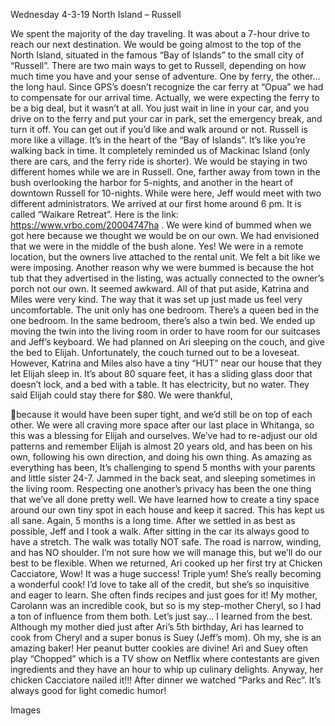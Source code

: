 Wednesday 4-3-19
North Island – Russell

We spent the majority of the day traveling. It was about a 7-hour drive to reach our
next destination. We would be going almost to the top of the North Island, situated in
the famous “Bay of Islands” to the small city of “Russell”. There are two main ways to
get to Russell, depending on how much time you have and your sense of adventure.
One by ferry, the other… the long haul. Since GPS’s doesn’t recognize the car ferry at
“Opua” we had to compensate for our arrival time. Actually, we were expecting the
ferry to be a big deal, but it wasn’t at all. You just wait in line in your car, and you drive
on to the ferry and put your car in park, set the emergency break, and turn it off. You
can get out if you’d like and walk around or not. Russell is more like a village. It’s in the
heart of the “Bay of Islands”. It’s like you’re walking back in time. It completely
reminded us of Mackinac Island (only there are cars, and the ferry ride is shorter).
We would be staying in two different homes while we are in Russell. One, farther away
from town in the bush overlooking the harbor for 5-nights, and another in the heart of
downtown Russell for 10-nights. While were here, Jeff would meet with two different
administrators. We arrived at our first home around 6 pm. It is called “Waikare Retreat”.
Here is the link: https://www.vrbo.com/20004747ha . We were kind of bummed when
we got here because we thought we would be on our own. We had envisioned that
we were in the middle of the bush alone. Yes! We were in a remote location, but the
owners live attached to the rental unit. We felt a bit like we were imposing. Another
reason why we were bummed is because the hot tub that they advertised in the listing,
was actually connected to the owner’s porch not our own. It seemed awkward.
All of that put aside, Katrina and Miles were very kind. The way that it was set up just
made us feel very uncomfortable. The unit only has one bedroom. There’s a queen
bed in the one bedroom. In the same bedroom, there’s also a twin bed. We ended
up moving the twin into the living room in order to have room for our suitcases and
Jeff’s keyboard. We had planned on Ari sleeping on the couch, and give the bed to
Elijah. Unfortunately, the couch turned out to be a loveseat. However, Katrina and
Miles also have a tiny “HUT” near our house that they let Elijah sleep in. It’s about 80
square feet, it has a sliding glass door that doesn’t lock, and a bed with a table. It has
electricity, but no water. They said Elijah could stay there for $80. We were thankful,

because it would have been super tight, and we’d still be on top of each other. We
were all craving more space after our last place in Whitanga, so this was a blessing for
Elijah and ourselves.
We’ve had to re-adjust our old patterns and remember Elijah is almost 20 years old,
and has been on his own, following his own direction, and doing his own thing. As
amazing as everything has been, It’s challenging to spend 5 months with your parents
and little sister 24-7. Jammed in the back seat, and sleeping sometimes in the living
room. Respecting one another’s privacy has been the one thing that we’ve all done
pretty well. We have learned how to create a tiny space around our own tiny spot in
each house and keep it sacred. This has kept us all sane. Again, 5 months is a long
time.
After we settled in as best as possible, Jeff and I took a walk. After sitting in the car its
always good to have a stretch. The walk was totally NOT safe. The road is narrow,
winding, and has NO shoulder. I’m not sure how we will manage this, but we’ll do our
best to be flexible.
When we returned, Ari cooked up her first try at Chicken Cacciatore, Wow! It was a
huge success! Triple yum! She’s really becoming a wonderful cook! I’d love to take all
of the credit, but she’s so inquisitive and eager to learn. She often finds recipes and
just goes for it! My mother, Carolann was an incredible cook, but so is my step-mother
Cheryl, so I had a ton of influence from them both. Let’s just say… I learned from the
best. Although my mother died just after Ari’s 5th birthday, Ari has learned to cook from
Cheryl and a super bonus is Suey (Jeff’s mom). Oh my, she is an amazing baker! Her
peanut butter cookies are divine! Ari and Suey often play “Chopped” which is a TV
show on Netflix where contestants are given ingredients and they have an hour to whip
up culinary delights. Anyway, her chicken Cacciatore nailed it!!!
After dinner we watched “Parks and Rec”. It’s always good for light comedic humor!

Images

